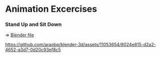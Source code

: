 # Animation Excercises

### Stand Up and Sit Down

=> [Blender file](./woman_in_sweater.blend)

https://github.com/araobp/blender-3d/assets/11053654/8024e815-d2a2-4652-a3d7-0d20c93ef8c5

